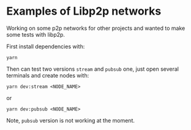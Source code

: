 # Examples of Libp2p networks

Working on some p2p networks for other projects and wanted to make some tests with libp2p.

First install dependencies with:
```
yarn
```

Then can test two versions `stream` and `pubsub` one, just open several terminals and create nodes with:

```
yarn dev:stream <NODE_NAME>
```

or

```
yarn dev:pubsub <NODE_NAME>
```

Note, `pubsub` version is not working at the moment.